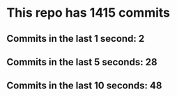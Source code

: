 # This repo has 1415 commits

## Commits in the last 1 second: 2
## Commits in the last 5 seconds: 28
## Commits in the last 10 seconds: 48
